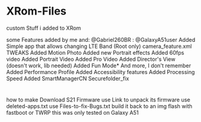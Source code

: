 # XRom-Files
custom Stuff i added to XRom

some Features added by me and: @Gabriel260BR : @GalaxyA51user 
Added Simple app that allows changing LTE Band (Root only)
camera_feature.xml TWEAKS
Added Motion Photo
Added new Portrait effects 
Added 60fps video
Added Portrait Video
Added Pro Video
Added Director's View (doesn't work, lib needed)
Added Fun Mode*
And more, I don't remember
Added Performance Profile
Added Accessibility features 
Added Processing Speed
Added SmartManagerCN
Securefolder_fix

#
how to make
Download S21 Firmware
use Link to unpack its firmware
use deleted-apps.txt
use Files-to-fix-Bugs.txt
build it back to an img 
flash with fastboot or TWRP
this was only tested on Galaxy A51 
